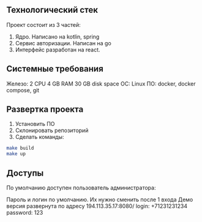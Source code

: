 ## Технологический стек
Проект состоит из 3 частей:
1. Ядро. Написано на kotlin, spring
2. Сервис авторизации. Написан на go
3. Интерфейс разработан на react.

## Системные требования

Железо: 2 CPU 4 GB RAM 30 GB disk space
ОС: Linux
ПО: docker, docker compose, git

## Развертка проекта

1. Установить ПО 
2. Склонировать репозиторий
3. Сделать команды:

```bash
make build
make up
```

## Доступы

По умолчанию доступен пользователь администратора:

Пароль и логин по умолчанию. Их нужно сменить после 1 входа
Демо версия развернута по адресу 194.113.35.17:8080/
login: +71231231234
password: 123
